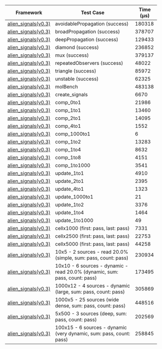 | Framework | Test Case | Time (μs) |
| --- | --- | --- |
| [alien_signals(v0.3)](https://github.com/medz/alien-signals-dart) | avoidablePropagation (success) | 180318 |
| [alien_signals(v0.3)](https://github.com/medz/alien-signals-dart) | broadPropagation (success) | 378707 |
| [alien_signals(v0.3)](https://github.com/medz/alien-signals-dart) | deepPropagation (success) | 129433 |
| [alien_signals(v0.3)](https://github.com/medz/alien-signals-dart) | diamond (success) | 236852 |
| [alien_signals(v0.3)](https://github.com/medz/alien-signals-dart) | mux (success) | 379137 |
| [alien_signals(v0.3)](https://github.com/medz/alien-signals-dart) | repeatedObservers (success) | 48022 |
| [alien_signals(v0.3)](https://github.com/medz/alien-signals-dart) | triangle (success) | 85972 |
| [alien_signals(v0.3)](https://github.com/medz/alien-signals-dart) | unstable (success) | 62325 |
| [alien_signals(v0.3)](https://github.com/medz/alien-signals-dart) | molBench | 483138 |
| [alien_signals(v0.3)](https://github.com/medz/alien-signals-dart) | create_signals | 6670 |
| [alien_signals(v0.3)](https://github.com/medz/alien-signals-dart) | comp_0to1 | 21986 |
| [alien_signals(v0.3)](https://github.com/medz/alien-signals-dart) | comp_1to1 | 13460 |
| [alien_signals(v0.3)](https://github.com/medz/alien-signals-dart) | comp_2to1 | 14095 |
| [alien_signals(v0.3)](https://github.com/medz/alien-signals-dart) | comp_4to1 | 1552 |
| [alien_signals(v0.3)](https://github.com/medz/alien-signals-dart) | comp_1000to1 | 6 |
| [alien_signals(v0.3)](https://github.com/medz/alien-signals-dart) | comp_1to2 | 13283 |
| [alien_signals(v0.3)](https://github.com/medz/alien-signals-dart) | comp_1to4 | 8632 |
| [alien_signals(v0.3)](https://github.com/medz/alien-signals-dart) | comp_1to8 | 4151 |
| [alien_signals(v0.3)](https://github.com/medz/alien-signals-dart) | comp_1to1000 | 3541 |
| [alien_signals(v0.3)](https://github.com/medz/alien-signals-dart) | update_1to1 | 4910 |
| [alien_signals(v0.3)](https://github.com/medz/alien-signals-dart) | update_2to1 | 2395 |
| [alien_signals(v0.3)](https://github.com/medz/alien-signals-dart) | update_4to1 | 1323 |
| [alien_signals(v0.3)](https://github.com/medz/alien-signals-dart) | update_1000to1 | 21 |
| [alien_signals(v0.3)](https://github.com/medz/alien-signals-dart) | update_1to2 | 3376 |
| [alien_signals(v0.3)](https://github.com/medz/alien-signals-dart) | update_1to4 | 1464 |
| [alien_signals(v0.3)](https://github.com/medz/alien-signals-dart) | update_1to1000 | 49 |
| [alien_signals(v0.3)](https://github.com/medz/alien-signals-dart) | cellx1000 (first: pass, last: pass) | 7331 |
| [alien_signals(v0.3)](https://github.com/medz/alien-signals-dart) | cellx2500 (first: pass, last: pass) | 22753 |
| [alien_signals(v0.3)](https://github.com/medz/alien-signals-dart) | cellx5000 (first: pass, last: pass) | 44258 |
| [alien_signals(v0.3)](https://github.com/medz/alien-signals-dart) | 10x5 - 2 sources - read 20.0% (simple, sum: pass, count: pass) | 230934 |
| [alien_signals(v0.3)](https://github.com/medz/alien-signals-dart) | 10x10 - 6 sources - dynamic - read 20.0% (dynamic, sum: pass, count: pass) | 173495 |
| [alien_signals(v0.3)](https://github.com/medz/alien-signals-dart) | 1000x12 - 4 sources - dynamic (large, sum: pass, count: pass) | 305869 |
| [alien_signals(v0.3)](https://github.com/medz/alien-signals-dart) | 1000x5 - 25 sources (wide dense, sum: pass, count: pass) | 448516 |
| [alien_signals(v0.3)](https://github.com/medz/alien-signals-dart) | 5x500 - 3 sources (deep, sum: pass, count: pass) | 202569 |
| [alien_signals(v0.3)](https://github.com/medz/alien-signals-dart) | 100x15 - 6 sources - dynamic (very dynamic, sum: pass, count: pass) | 258845 |
